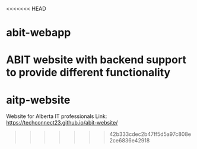 <<<<<<< HEAD
# abit-webapp
ABIT website with backend support to provide different functionality
=======
# aitp-website
Website for Alberta IT professionals
Link: https://techconnect23.github.io/abit-website/
>>>>>>> 42b333cdec2b47ff5d5a97c808e2ce6836e42918
